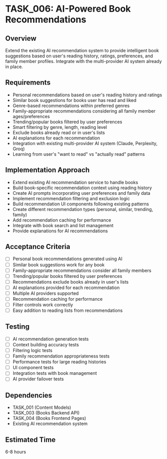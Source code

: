 # TASK_006: AI-Powered Book Recommendations

## Overview
Extend the existing AI recommendation system to provide intelligent book suggestions based on user's reading history, ratings, preferences, and family member profiles. Integrate with the multi-provider AI system already in place.

## Requirements
- Personal recommendations based on user's reading history and ratings
- Similar book suggestions for books user has read and liked
- Genre-based recommendations within preferred genres
- Family-appropriate recommendations considering all family member ages/preferences
- Trending/popular books filtered by user preferences
- Smart filtering by genre, length, reading level
- Exclude books already read or in user's lists
- AI explanations for each recommendation
- Integration with existing multi-provider AI system (Claude, Perplexity, Groq)
- Learning from user's "want to read" vs "actually read" patterns

## Implementation Approach
- Extend existing AI recommendation service to handle books
- Build book-specific recommendation context using reading history
- Create AI prompts incorporating user preferences and family data
- Implement recommendation filtering and exclusion logic
- Build recommendation UI components following existing patterns
- Create different recommendation types (personal, similar, trending, family)
- Add recommendation caching for performance
- Integrate with book search and list management
- Provide explanations for AI recommendations

## Acceptance Criteria
- [ ] Personal book recommendations generated using AI
- [ ] Similar book suggestions work for any book
- [ ] Family-appropriate recommendations consider all family members
- [ ] Trending/popular books filtered by user preferences
- [ ] Recommendations exclude books already in user's lists
- [ ] AI explanations provided for each recommendation
- [ ] Multiple AI providers supported
- [ ] Recommendation caching for performance
- [ ] Filter controls work correctly
- [ ] Easy addition to reading lists from recommendations

## Testing
- [ ] AI recommendation generation tests
- [ ] Context building accuracy tests
- [ ] Filtering logic tests
- [ ] Family recommendation appropriateness tests
- [ ] Performance tests for large reading histories
- [ ] UI component tests
- [ ] Integration tests with book management
- [ ] AI provider failover tests

## Dependencies
- TASK_001 (Content Models)
- TASK_003 (Books Backend API)
- TASK_004 (Books Frontend Pages)
- Existing AI recommendation system

## Estimated Time
6-8 hours